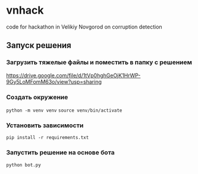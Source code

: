 # vnhack
code for hackathon in Velikiy Novgorod on corruption detection

## Запуск решения

### Загрузить тяжелые файлы и поместить в папку с решением

https://drive.google.com/file/d/1tVp0hghGeOjK1HrWP-9Gy5LoMFomM63o/view?usp=sharing

### Создать окружение

`python -m venv venv`
`source venv/bin/activate`

### Установить зависимости
`pip install -r requirements.txt`

### Запустить решение на основе бота

`python bot.py`
